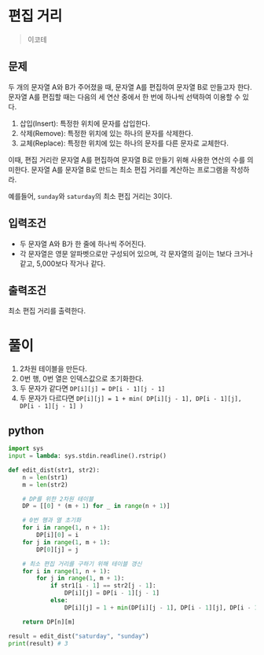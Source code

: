 # 편집 거리

> 이코테

## 문제

두 개의 문자열 A와 B가 주어졌을 때, 문자열 A를 편집하여 문자열 B로 만들고자 한다. 문자열 A를 편집할 때는 다음의 세 연산 중에서 한 번에 하나씩 선택하여 이용할 수 있다.

1. 삽입(Insert): 특정한 위치에 문자를 삽입한다.
2. 삭제(Remove): 특정한 위치에 있는 하나의 문자를 삭제한다.
3. 교체(Replace): 특정한 위치에 있는 하나의 문자를 다른 문자로 교체한다.

이때, 편집 거리란 문자열 A를 편집하여 문자열 B로 만들기 위해 사용한 연산의 수를 의미한다. 문자열 A를 문자열 B로 만드는 최소 편집 거리를 계산하는 프로그램을 작성하라.

예를들어, `sunday`와 `saturday`의 최소 편집 거리는 3이다.

## 입력조건

- 두 문자열 A와 B가 한 줄에 하나씩 주어진다.
- 각 문자열은 영문 알파벳으로만 구성되어 있으며, 각 문자열의 길이는 1보다 크거나 같고, 5,000보다 작거나 같다.

## 출력조건

최소 편집 거리를 출력한다.

# 풀이

1. 2차원 테이블을 만든다.
2. 0번 행, 0번 열은 인덱스값으로 초기화한다.
3. 두 문자가 같다면 `DP[i][j] = DP[i - 1][j - 1]`
4. 두 문자가 다르다면 `DP[i][j] = 1 + min( DP[i][j - 1], DP[i - 1][j], DP[i - 1][j - 1] )`

## python

```python
import sys
input = lambda: sys.stdin.readline().rstrip()

def edit_dist(str1, str2):
    n = len(str1)
    m = len(str2)

    # DP를 위한 2차원 테이블
    DP = [[0] * (m + 1) for _ in range(n + 1)]

    # 0번 행과 열 초기화
    for i in range(1, n + 1):
        DP[i][0] = i
    for j in range(1, m + 1):
        DP[0][j] = j

    # 최소 편집 거리를 구하기 위해 테이블 갱신
    for i in range(1, n + 1):
        for j in range(1, m + 1):
            if str1[i - 1] == str2[j - 1]:
                DP[i][j] = DP[i - 1][j - 1]
            else:
                DP[i][j] = 1 + min(DP[i][j - 1], DP[i - 1][j], DP[i - 1][j - 1])

    return DP[n][m]

result = edit_dist("saturday", "sunday")
print(result) # 3
```
